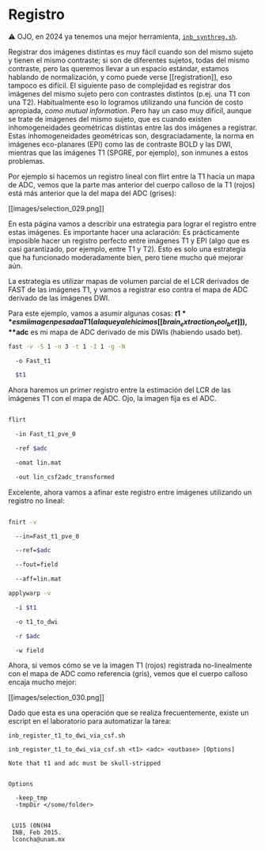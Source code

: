 Registro
========

:warning: OJO, en 2024 ya tenemos una mejor herramienta, [`inb_synthreg.sh`](https://github.com/lconcha/inb_tools/blob/main/inb_synthreg.sh#L9).

Registrar dos imágenes distintas es muy fácil cuando son del mismo sujeto y tienen el mismo contraste; si son de diferentes sujetos, todas del mismo contraste, pero las queremos llevar a un espacio estándar, estamos hablando de normalización, y como puede verse [[registration]], eso tampoco es difícil. El siguiente paso de complejidad es registrar dos imágenes del mismo sujeto pero con contrastes distintos (p.ej. una T1 con una T2). Habitualmente eso lo logramos utilizando una función de costo apropiada, *como mutual information*. Pero hay un caso muy difícil, aunque se trate de imágenes del mismo sujeto, que es cuando existen inhomogeneidades geométricas distintas entre las dos imágenes a registrar. Estas inhomogeneidades geométricas son, desgraciadamente, la norma en imágenes eco-planares (EPI) como las de contraste BOLD y las DWI, mientras que las imágenes T1 (SPGRE, por ejemplo), son inmunes a estos problemas. 


Por ejemplo si hacemos un registro lineal con flirt entre la T1 hacia un mapa de ADC, vemos que la parte mas anterior del cuerpo calloso de la T1 (rojos) está más anterior que la del mapa del ADC (grises):

[[images/selection_029.png]]

En esta página vamos a describir una estrategia para lograr el registro entre estas imágenes. Es importante hacer una aclaración: Es prácticamente imposible hacer un registro perfecto entre  imágenes T1 y EPI (algo que es casi garantizado, por ejemplo, entre T1 y T2). Esto es solo una estrategia que ha funcionado moderadamente bien, pero tiene mucho qué mejorar aún. 

La estrategia es utilizar mapas de volumen parcial de el LCR derivados de FAST de las imágenes T1, y vamos a registrar eso contra el mapa de ADC derivado de las imágenes DWI.

Para este ejemplo, vamos a asumir algunas cosas:
**$t1** es mi imagen pesada a T1 (a la que ya le hicimos [[brain_extraction_tool_bet]] )
,
**$adc**  es mi mapa de ADC derivado de mis DWIs (habiendo usado bet). 



``` bash 
fast -v -S 1 -n 3 -t 1 -I 1 -g -N 

  -o Fast_t1 

  $t1 

```  

Ahora haremos un primer registro entre la estimación del LCR de las imágenes T1 con el mapa de ADC. Ojo, la imagen fija es el ADC.

``` bash 

flirt 

  -in Fast_t1_pve_0 

  -ref $adc 

  -omat lin.mat 

  -out lin_csf2adc_transformed 

```

Excelente, ahora vamos a afinar este registro entre imágenes utilizando un registro no lineal:

``` bash

fnirt -v 

  --in=Fast_t1_pve_0 

  --ref=$adc 

  --fout=field 

  --aff=lin.mat

applywarp -v 

  -i $t1 

  -o t1_to_dwi 

  -r $adc 

  -w field 

```

Ahora, si vemos cómo se ve la imagen T1 (rojos) registrada no-linealmente con el mapa de ADC como referencia (gris), vemos que el cuerpo calloso encaja mucho mejor:

[[images/selection_030.png]]

Dado que esta es una operación que se realiza frecuentemente, existe un escript en el laboratorio para automatizar la tarea:

``` bassh
inb_register_t1_to_dwi_via_csf.sh
 
inb_register_t1_to_dwi_via_csf.sh <t1> <adc> <outbase> [Options]
 
Note that t1 and adc must be skull-stripped


Options

  -keep_tmp
  -tmpDir </some/folder>

 
 LU15 (0N(H4
 INB, Feb 2015.
 lconcha@unam.mx

```
